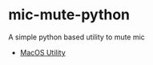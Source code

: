 # mic-mute-python
A simple python based utility to mute mic

- [MacOS Utility](https://github.com/divyanshS/mic-mute-python/tree/main/mac)
